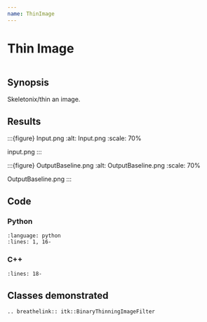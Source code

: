 ```yaml
---
name: ThinImage
---
```


# Thin Image

```{index} single: BinaryThinningImageFilter
```

## Synopsis

Skeletonix/thin an image.

## Results

:::{figure} Input.png
:alt: Input.png
:scale: 70%

input.png
:::

:::{figure} OutputBaseline.png
:alt: OutputBaseline.png
:scale: 70%

OutputBaseline.png
:::

## Code

### Python

```{literalinclude} Code.py
:language: python
:lines: 1, 16-
```

### C++

```{literalinclude} Code.cxx
:lines: 18-
```

## Classes demonstrated

```{eval-rst}
.. breathelink:: itk::BinaryThinningImageFilter
```
